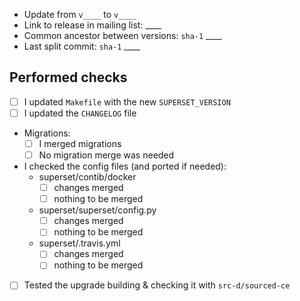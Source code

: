 <!-- Please leave this template, updating the placeholders `____` with its proper value according with the current update -->

- Update from `v____` to `v____`
- Link to release in mailing list: ____
- Common ancestor between versions: `sha-1` ____
- Last split commit: `sha-1` ____

<!-- Please check the options that applies -->

## Performed checks

- [ ] I updated `Makefile` with the new `SUPERSET_VERSION`
- [ ] I updated the `CHANGELOG` file
- Migrations:
  - [ ] I merged migrations
  - [ ] No migration merge was needed
- I checked the config files (and ported if needed):
  - superset/contib/docker
    - [ ] changes merged
    - [ ] nothing to be merged
  - superset/superset/config.py
    - [ ] changes merged
    - [ ] nothing to be merged
  - superset/.travis.yml
    - [ ] changes merged
    - [ ] nothing to be merged
- [ ] Tested the upgrade building & checking it with `src-d/sourced-ce`

<!-- Please add below this template whatever other info that could be relevant to the reviewer -->
